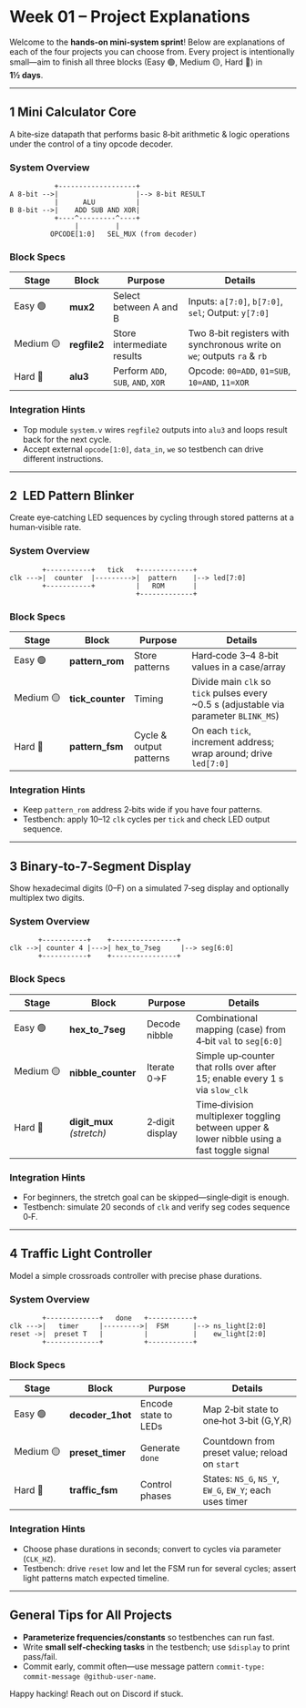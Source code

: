 # Week 01 – Project Explanations

Welcome to the **hands‑on mini‑system sprint**! Below are explanations of each of the four projects you can choose from. Every project is intentionally small—aim to finish all three blocks (Easy 🟢, Medium 🟡, Hard 🔴) in **1½ days**.

---

## 1 Mini Calculator Core 

A bite‑size datapath that performs basic 8‑bit arithmetic & logic operations under the control of a tiny opcode decoder.

### System Overview

```
           +-------------------+
A 8‑bit -->|                   |--> 8‑bit RESULT
           |      ALU          |
B 8‑bit -->|    ADD SUB AND XOR|
           +----^---------^----+
                |         |
          OPCODE[1:0]   SEL_MUX (from decoder)
```

### Block Specs

| Stage     | Block        | Purpose                            | Details                                                                 |
| --------- | ------------ | ---------------------------------- | ----------------------------------------------------------------------- |
| Easy 🟢   | **mux2**     | Select between A and B             | Inputs: `a[7:0]`, `b[7:0]`, `sel`; Output: `y[7:0]`                     |
| Medium 🟡 | **regfile2** | Store intermediate results         | Two 8‑bit registers with synchronous write on `we`; outputs `ra` & `rb` |
| Hard 🔴   | **alu3**     | Perform `ADD`, `SUB`, `AND`, `XOR` | Opcode: `00=ADD`, `01=SUB`, `10=AND`, `11=XOR`                          |

### Integration Hints

* Top module `system.v` wires `regfile2` outputs into `alu3` and loops result back for the next cycle.
* Accept external `opcode[1:0]`, `data_in`, `we` so testbench can drive different instructions.

---

## 2  LED Pattern Blinker 

Create eye‑catching LED sequences by cycling through stored patterns at a human‑visible rate.

### System Overview

```
        +-----------+   tick   +-------------+
clk --->|  counter  |--------->|  pattern    |--> led[7:0]
        +-----------+          |   ROM       |
                               +-------------+
```

### Block Specs

| Stage     | Block             | Purpose                 | Details                                                                                |
| --------- | ----------------- | ----------------------- | -------------------------------------------------------------------------------------- |
| Easy 🟢   | **pattern\_rom**  | Store patterns          | Hard‑code 3–4 8‑bit values in a case/array                                             |
| Medium 🟡 | **tick\_counter** | Timing                  | Divide main `clk` so `tick` pulses every \~0.5 s (adjustable via parameter `BLINK_MS`) |
| Hard 🔴   | **pattern\_fsm**  | Cycle & output patterns | On each `tick`, increment address; wrap around; drive `led[7:0]`                       |

### Integration Hints

* Keep `pattern_rom` address 2‑bits wide if you have four patterns.
* Testbench: apply 10–12 `clk` cycles per `tick` and check LED output sequence.

---

## 3 Binary‑to‑7‑Segment Display 

Show hexadecimal digits (0–F) on a simulated 7‑seg display and optionally multiplex two digits.

### System Overview

```
       +-----------+    +----------------+
clk -->| counter 4 |--->| hex_to_7seg     |--> seg[6:0]
       +-----------+    +----------------+
```

### Block Specs

| Stage     | Block                      | Purpose         | Details                                                                                    |
| --------- | -------------------------- | --------------- | ------------------------------------------------------------------------------------------ |
| Easy 🟢   | **hex\_to\_7seg**          | Decode nibble   | Combinational mapping (case) from 4‑bit `val` to `seg[6:0]`                                |
| Medium 🟡 | **nibble\_counter**        | Iterate 0→F     | Simple up‑counter that rolls over after 15; enable every 1 s via `slow_clk`                |
| Hard 🔴   | **digit\_mux** *(stretch)* | 2‑digit display | Time‑division multiplexer toggling between upper & lower nibble using a fast toggle signal |

### Integration Hints

* For beginners, the stretch goal can be skipped—single‑digit is enough.
* Testbench: simulate 20 seconds of `clk` and verify seg codes sequence 0‑F.

---

## 4 Traffic Light Controller

Model a simple crossroads controller with precise phase durations.

### System Overview

```
        +-------------+   done   +-----------+
clk --->|   timer     |--------->|  FSM      |--> ns_light[2:0]
reset ->|  preset T   |          |           |    ew_light[2:0]
        +-------------+          +-----------+
```

### Block Specs

| Stage     | Block             | Purpose              | Details                                                 |
| --------- | ----------------- | -------------------- | ------------------------------------------------------- |
| Easy 🟢   | **decoder\_1hot** | Encode state to LEDs | Map 2‑bit state to one‑hot 3‑bit (G,Y,R)                |
| Medium 🟡 | **preset\_timer** | Generate `done`      | Countdown from preset value; reload on `start`          |
| Hard 🔴   | **traffic\_fsm**  | Control phases       | States: `NS_G`, `NS_Y`, `EW_G`, `EW_Y`; each uses timer |

### Integration Hints

* Choose phase durations in seconds; convert to cycles via parameter (`CLK_HZ`).
* Testbench: drive `reset` low and let the FSM run for several cycles; assert light patterns match expected timeline.

---

## General Tips for All Projects

* **Parameterize frequencies/constants** so testbenches can run fast.
* Write **small self‑checking tasks** in the testbench; use `$display` to print pass/fail.
* Commit early, commit often—use message pattern `commit-type: commit-message @github-user-name`.

Happy hacking! Reach out on Discord if stuck.
